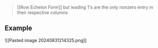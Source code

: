 >[[Row Echelon Form]] but leading 1's are the only nonzero entry in their respective columns


## Example
![[Pasted image 20240831214325.png]]